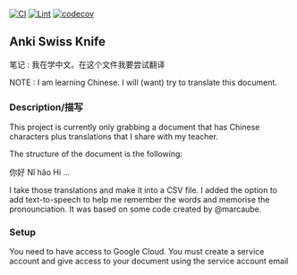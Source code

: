 [![CI](https://github.com/JeffLabonte/anki_swiss_knife/actions/workflows/ci.yml/badge.svg)](https://github.com/JeffLabonte/anki_swiss_knife/actions/workflows/ci.yml) [![Lint](https://github.com/JeffLabonte/anki_swiss_knife/actions/workflows/black.yml/badge.svg)](https://github.com/JeffLabonte/anki_swiss_knife/actions/workflows/black.yml) [![codecov](https://codecov.io/gh/JeffLabonte/anki_swiss_knife/branch/main/graph/badge.svg?token=976XZBSN8I)](https://codecov.io/gh/JeffLabonte/anki_swiss_knife)


## Anki Swiss Knife

笔记 : 我在学中文。在这个文件我要尝试翻译

NOTE : I am learning Chinese. I will (want) try to translate this document.

### Description/描写

This project is currently only grabbing a document that has Chinese characters plus translations that I share with my teacher.

The structure of the document is the following:

你好 Nǐ hǎo Hi
...

I take those translations and make it into a CSV file. I added the option to add text-to-speech to help me remember the words and memorise the pronounciation. It was based on some code created by @marcaube.

### Setup

You need to have access to Google Cloud. You must create a service account and give access to your document using the service account email
